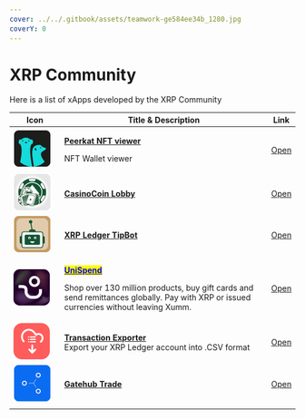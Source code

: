 ```yaml
---
cover: ../../.gitbook/assets/teamwork-ge584ee34b_1280.jpg
coverY: 0
---
```


# XRP Community

Here is a list of xApps developed by the XRP Community

<table><thead><tr><th width="111.33333333333331">Icon</th><th width="560">Title &#x26; Description</th><th>Link</th></tr></thead><tbody><tr><td><img src="../../.gitbook/assets/image (2) (7).png" alt=""></td><td><p><a href="peerkat-nft-viewer.md"><strong>Peerkat NFT viewer</strong> </a></p><p>NFT Wallet viewer</p></td><td><a href="https://xumm.app/detect/xapp:peerkat.viewer">Open</a></td></tr><tr><td><img src="../../.gitbook/assets/image (3) (4).png" alt=""></td><td><a href="casinocoin-lobby.md"><strong>CasinoCoin Lobby</strong></a></td><td><a href="https://xumm.app/detect/xapp:csc.lobby">Open</a></td></tr><tr><td><img src="../../.gitbook/assets/image (5) (1) (1).png" alt=""></td><td><a href="xrp-ledger-tipbot.md"><strong>XRP Ledger TipBot</strong></a></td><td><a href="https://xumm.app/detect/xapp:flyingfox.tipbot">Open</a></td></tr><tr><td><img src="../../.gitbook/assets/image (6) (4).png" alt=""></td><td><p><a href="chispend-cash-out.md"><mark style="color:blue;"><strong>UniSpend</strong></mark></a></p><p>Shop over 130 million products, buy gift cards and send remittances globally. Pay with XRP or issued currencies without leaving Xumm.</p></td><td><a href="https://xumm.app/detect/xapp:chimoney.chispend">Open</a></td></tr><tr><td><img src="../../.gitbook/assets/image (11).png" alt=""></td><td><a href="transaction-exporter.md"><strong>Transaction Exporter</strong></a><br>Export your XRP Ledger account into .CSV format</td><td><a href="https://xumm.app/detect/xapp:xrpl365.txexporter">Open</a></td></tr><tr><td><img src="../../.gitbook/assets/image (4) (1) (2) (1).png" alt=""></td><td><a href="gatehub-trade.md"><strong>Gatehub Trade</strong></a></td><td><a href="https://xumm.app/detect/xapp:gatehub.trade">Open</a></td></tr><tr><td></td><td></td><td></td></tr></tbody></table>
